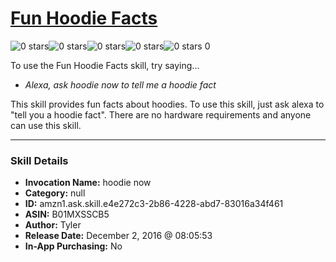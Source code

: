 # [Fun Hoodie Facts](http://alexa.amazon.com/#skills/amzn1.ask.skill.e4e272c3-2b86-4228-abd7-83016a34f461)
![0 stars](../../images/ic_star_border_black_18dp_1x.png)![0 stars](../../images/ic_star_border_black_18dp_1x.png)![0 stars](../../images/ic_star_border_black_18dp_1x.png)![0 stars](../../images/ic_star_border_black_18dp_1x.png)![0 stars](../../images/ic_star_border_black_18dp_1x.png) 0

To use the Fun Hoodie Facts skill, try saying...

* *Alexa, ask hoodie now to tell me a hoodie fact*

This skill provides fun facts about hoodies. To use this skill, just ask alexa to "tell you a hoodie fact". There are no hardware requirements and anyone can use this skill.

***

### Skill Details

* **Invocation Name:** hoodie now
* **Category:** null
* **ID:** amzn1.ask.skill.e4e272c3-2b86-4228-abd7-83016a34f461
* **ASIN:** B01MXSSCB5
* **Author:** Tyler
* **Release Date:** December 2, 2016 @ 08:05:53
* **In-App Purchasing:** No
